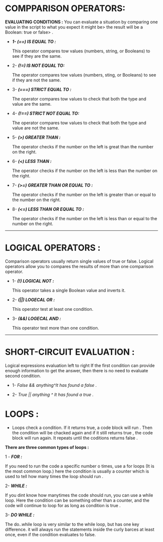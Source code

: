 # COMPPARISON OPERATORS:


**EVALUATING CONDITIONS :**
 You can evaluate a situation by comparing one value in the script to what you expect it might be> the result will be a Boolean: true or false> .
- ***1- (==) IS EQUAL 
TO :***

    This operator compares tow values (numbers, string, or Booleans) to see if they are the same.

- 2- ***(!=) IS NOT EQUAL TO:***

    The operator compares tow values (numbers, sting, or Booleans) to see if they are not the same.

- 3- ***(===) STRICT EQUAL TO :***

    The operator compares tow values to check that both the type and value are the same.

- 4- ***(!==) STRICT NOT EQUAL TO:***

  The operator compares tow values to check that both the type and value are not the same.

- 5- ***(>) GREATER THAN :***

  The operator checks if the number on the left is great than the number on the right.

- 6- ***(<) LESS THAN :***

    The operator checks if the number on the left is less than the number on the right.

- 7- ***(>=) GREATER THAN OR EQUAL TO :***

    The operator checks if the number on the left is greater than or equal to the number on the right.

- 8- ***(<=) LESS THAN OR EQUAL TO :***

    The operator checks if the number on the left is less than or equal to the number on the right.

---

# LOGICAL OPERATORS :

Comparison operators usually return single values of true or false.
Logical operators allow you to compares the results of more than one comparison operator.

- 1- ***(!) LOGICAL NOT :***

    This operator takes a single Boolean value and inverts it.

- 2- ***(||) LOGECAL OR :***

    This operator test at least one condition.

- 3- ***(&&) LOGECAL AND :***

    This operator test more than one condition.

---

# SHORT-CIRCUIT EVALUATION :

Logical expressions evaluation left to right 
If the first condition can provide enough information to get the answer, then there is no need to evaluate second condition.


- 1- *False && anything^It has found a false .*

- 2- *True || anything 
^
It has found a true .*




# LOOPS :

- Loops check a condition. If it returns true, a code block will run . Then the condition will be chacked again and if it still returns true , the code block will run again. It repeats until the coditions returns false .

**There are three common types of loops :**

1 - ***FOR :*** 

 If you need to run the code a specific number o times, use a for loops (It is the most common loop.) here the condition is usually a counter which is used to tell how many times the loop should run .

2-  ***WHILE :***

If you dint know how manytimes the code should run, you can use a while loop. Here the condition can be something other than a counter, and the code will continue to loop for as long as condition is true .

3- ***DO WHILE :***

The do..while loop is very similar to the while loop, but has one key difference. it will always run the statements inside the curly barces at least once, even if the condition evaluates to false.


